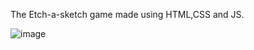 The Etch-a-sketch game made using HTML,CSS and JS.

![image](https://user-images.githubusercontent.com/77740117/126817944-4461b501-52e0-4b80-83b2-5da57e73daf4.png)
